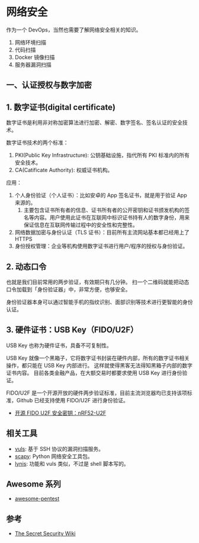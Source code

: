 # 网络安全

作为一个 DevOps，当然也需要了解网络安全相关的知识。

1. 网络环境扫描
2. 代码扫描
3. Docker 镜像扫描
4. 服务器漏洞扫描

## 一、认证授权与数字加密

## 1. 数字证书(digital certificate)

数字证书是利用非对称加密算法进行加密、解密、数字签名、签名认证的安全技术。

数字证书技术的两个标准：

1. PKI(Public Key Infrastructure): 公钥基础设施，指代所有 PKI 标准内的所有安全技术。
2. CA(Catificate Authority): 权威证书机构。

应用：

1. 个人身份验证（个人证书）：比如安卓的 App 签名证书，就是用于验证 App 来源的。
   1. 主要包含证书所有者的信息、证书所有者的公开密钥和证书颁发机构的签名等内容。用户使用此证书在互联网中标识证书持有人的数字身份，用来保证信息在互联网传输过程中的安全性和完整性。
2. 网络数据加密与身份认证（TLS 证书）：目前所有主流网站基本都已经用上了 HTTPS
3. 身份授权管理：企业等机构使用数字证书进行用户/程序的授权与身份验证。

## 2. 动态口令

也就是我们目前常用的两步验证，有效期只有几分钟。
扫一个二维码就能把动态口令加载到「身份验证器」中，非常方便，也够安全。

身份验证器本身可以通过智能手机的指纹识别、面部识别等技术进行更智能的身份认证。

## 3. 硬件证书：USB Key（FIDO/U2F）

USB Key 也称为硬件证书，具备不可复制性。

USB Key 就像一个黑箱子，它将数字证书封装在硬件内部，所有的数字证书相关操作，都只能在 USB Key 内部进行。
这样就使得黑客无法得知黑箱子内部的数字证书内容。
目前各类金融产品，在大额交易时都要求使用 USB Key 进行身份验证。

FIDO/U2F 是一个开源开放的硬件两步验证标准，目前主流浏览器均已支持该项标准，Github 已经支持使用 FIDO/U2F 进行身份验证。

- [开源 FIDO U2F 安全密钥：nRF52-U2F](https://zhuanlan.zhihu.com/p/47577107)

## 相关工具

- [vuls](https://github.com/future-architect/vuls): 基于 SSH 协议的漏洞扫描服务。
- [scapy](https://github.com/secdev/scapy/): Python 网络安全工具包。
- [lynis](https://github.com/CISOfy/lynis): 功能和 vuls 类似，不过是 shell 脚本写的。

## Awesome 系列

- [awesome-pentest](https://github.com/enaqx/awesome-pentest)


## 参考

- [The Secret Security Wiki](https://doubleoctopus.com/security-wiki/)
